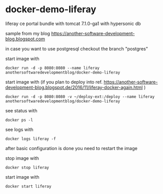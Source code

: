 # docker-demo-liferay

liferay ce portal bundle with tomcat 7.1.0-ga1 with hypersonic db



sample from my blog https://another-software-development-blog.blogspot.com


in case you want to use postgresql checkout the branch "postgres"


start image with

    docker run -d -p 8080:8080 --name liferay anothersoftwaredevelopmentblog/docker-demo-liferay

start image with (if you plan to deploy into ref. https://another-software-development-blog.blogspot.de/2016/11/liferay-docker-again.html )

    docker run -d -p 8080:8080 -v ~/deploy-ext:/deploy --name liferay anothersoftwaredevelopmentblog/docker-demo-liferay


see status with

    docker ps -l


see logs with

    docker logs liferay -f


after basic configuration is done you need to restart the image


stop image with

    docker stop liferay

start image with

    docker start liferay



